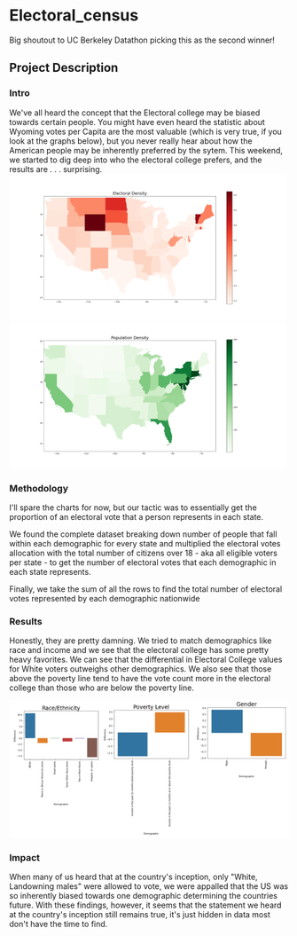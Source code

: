 # Electoral_census
Big shoutout to UC Berkeley Datathon picking this as the second winner! 

## Project Description

### Intro
We've all heard the concept that the Electoral college may be biased towards certain people. You might have even heard the statistic about Wyoming votes per Capita are the most valuable (which is very true, if you look at the graphs below), but you never really hear about how the American people may be inherently preferred by the sytem. This weekend, we started to dig deep into who the electoral college prefers, and the results are . . . surprising. 
![density plot](https://github.com/arefmalek/Electoral_census/blob/main/aref/images/Electoral_capita.png)
![Electoral College per Capita plot](https://github.com/arefmalek/Electoral_census/blob/main/aref/images/Density.png)

### Methodology
I'll spare the charts for now, but our tactic was to essentially get the proportion of an electoral vote that a person represents in each state.

We found the complete dataset breaking down number of people that fall within each demographic for every state and multiplied the electoral votes allocation with the total number of citizens over 18 - aka all eligible voters per state - to get the number of electoral votes that each demographic in each state represents.

Finally, we take the sum of all the rows to find the total number of electoral votes represented by each demographic nationwide

### Results
Honestly, they are pretty damning. We tried to match demographics like race and income and we see that the electoral college has some pretty heavy favorites. We can see that the differential in Electoral College values for White voters outweighs other demographics. We also see that those above the poverty line tend to have the vote count more in the electoral college than those who are below the poverty line.

![Disparities](https://github.com/arefmalek/Electoral_census/blob/main/aref/images/Disparities.PNG)

### Impact

When many of us heard that at the country's inception, only "White, Landowning males" were allowed to vote, we were appalled that the US was so inherently biased towards one demographic determining the countries future. With these findings, however, it seems that the statement we heard at the country's inception still remains true, it's just hidden in data most don't have the time to find.
